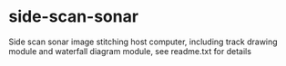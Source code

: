 # side-scan-sonar
Side scan sonar image stitching host computer, including track drawing module and waterfall diagram module, see readme.txt for details
